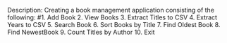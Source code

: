 Description: Creating a book management application consisting of the following:
#1. Add Book
2. View Books
3. Extract Titles to CSV
4. Extract Years to CSV
5. Search Book
6. Sort Books by Title
7. Find Oldest Book
8. Find NewestBook
9. Count Titles by Author
10. Exit
